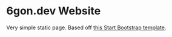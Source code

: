 # 6gon.dev Website

Very simple static page. Based off [this Start Bootstrap template](https://github.com/learning-zone/website-templates/tree/master/startbootstrap-freelancer-1.0.2).